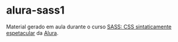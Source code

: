 # alura-sass1
Material gerado em aula durante o curso [SASS: CSS sintaticamente espetacular](https://cursos.alura.com.br/course/sass-css-sintaticamente-espetacular) da [Alura](https://cursos.alura.com.br/).
